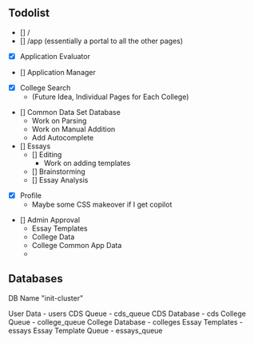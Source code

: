 ## Todolist
- [] /
- [] /app (essentially a portal to all the other pages)
- [x] Application Evaluator
- [] Application Manager 
- [x] College Search
    - (Future Idea, Individual Pages for Each College)
- [] Common Data Set Database
    - Work on Parsing
    - Work on Manual Addition
    - Add Autocomplete
- [] Essays
    - [] Editing
        - Work on adding templates
    - [] Brainstorming
    - [] Essay Analysis
- [X] Profile
    - Maybe some CSS makeover if I get copilot
- [] Admin Approval
    - Essay Templates
    - College Data
    - College Common App Data
    - 


## Databases

DB Name "init-cluster"

User Data - users
CDS Queue - cds_queue
CDS Database - cds
College Queue - college_queue
College Database - colleges
Essay Templates - essays
Essay Template Queue - essays_queue
